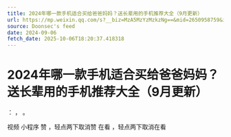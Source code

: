 ```yaml
---
title: 2024年哪一款手机适合买给爸爸妈妈？送长辈用的手机推荐大全（9月更新）
url: https://mp.weixin.qq.com/s?__biz=MzA5MzYzMzkzNg==&mid=2650958759&idx=2&sn=ed06b0b5357b950260b50fffcb1477af
source: Doonsec's feed
date: 2024-09-06
fetch_date: 2025-10-06T18:20:37.418318
---
```


# 2024年哪一款手机适合买给爸爸妈妈？送长辈用的手机推荐大全（9月更新）

：
，
。

视频
小程序
赞
，轻点两下取消赞
在看
，轻点两下取消在看
